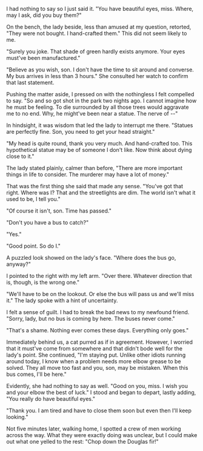 
I had nothing to say so I just said it.
"You have beautiful eyes, miss. Where, may I ask, did you buy them?"

On the bench, the lady beside, less than amused at my question, retorted,
"They were not bought. I hand-crafted them."
This did not seem likely to me.

"Surely you joke. That shade of green hardly exists anymore. Your eyes must've been manufactured."

"Believe as you wish, son. I don't have the time to sit around and converse. My bus arrives in less than 3 hours." She consulted her watch to confirm that last statement.

Pushing the matter aside, I pressed on with the nothingless I felt compelled to say. "So and so got shot in the park two nights ago. I cannot imagine how he must be feeling. To die surrounded by all those trees would aggravate me to no end. Why, he might've been near a statue. The nerve of --"

In hindsight, it was wisdom that led the lady to interrupt me there. "Statues are perfectly fine. Son, you need to get your head straight."

"My head is quite round, thank you very much. And hand-crafted too. This hypothetical statue may be of someone I don't like. Now think about dying close to it."

The lady stated plainly, calmer than before, "There are more important things in life to consider. The murderer may have a lot of money."

That was the first thing she said that made any sense. "You've got that right. Where was I? That and the streetlights are dim. The world isn't what it used to be, I tell you."

"Of course it isn't, son. Time has passed."

"Don't you have a bus to catch?"

"Yes."

"Good point. So do I."

A puzzled look showed on the lady's face. "Where does the bus go, anyway?"

I pointed to the right with my left arm. "Over there. Whatever direction that is, though, is the wrong one."

"We'll have to be on the lookout. Or else the bus will pass us and we'll miss it." The lady spoke with a hint of uncertainty.

I felt a sense of guilt. I had to break the bad news to my newfound friend. "Sorry, lady, but no bus is coming by here. The buses never come."

"That's a shame. Nothing ever comes these days. Everything only goes."

Immediately behind us, a cat purred as if in agreement. However, I worried that it must've come from somewhere and that didn't bode well for the lady's point. She continued, "I'm staying put. Unlike other idiots running around today, I know when a problem needs more elbow grease to be solved. They all move too fast and you, son, may be mistaken. When this bus comes, I'll be here."

Evidently, she had nothing to say as well.
"Good on you, miss. I wish you and your elbow the best of luck."
I stood and began to depart, lastly adding, "You really do have beautiful eyes."

"Thank you. I am tired and have to close them soon but even then I'll keep looking."

Not five minutes later, walking home, I spotted a crew of men working across the way. What they were exactly doing was unclear, but I could make out what one yelled to the rest:
"Chop down the Douglas fir!"


